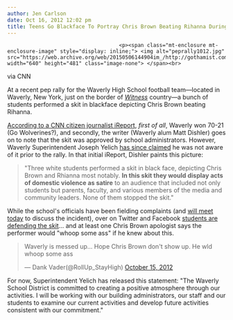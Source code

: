 ```yaml
---
author: Jen Carlson
date: Oct 16, 2012 12:02 pm
title: Teens Go Blackface To Portray Chris Brown Beating Rihanna During School Pep Rally
---
```


	
										<p><span class="mt-enclosure mt-enclosure-image" style="display: inline;"> <img alt="peprally1012.jpg" src="https://web.archive.org/web/20150506144904im_/http://gothamist.com/attachments/arts_jen/peprally1012.jpg" width="640" height="481" class="image-none"> </span><br>
<span class="photo_caption">via CNN</span></p>

<p>At a recent pep rally for the Waverly High School football team&#x2014;located in Waverly, New York, just on the border of <a href="https://web.archive.org/web/20150506144904/http://www.imdb.com/title/tt0090329/"><em>Witness</em></a> country&#x2014;a bunch of students performed a skit in blackface depicting Chris Brown beating Rihanna. </p>

<p><a href="https://web.archive.org/web/20150506144904/http://ireport.cnn.com/docs/DOC-858297">According to a CNN citizen journalist iReport</a>, <em>first of all</em>, Waverly won 70-21 (Go Wolverines?), and secondly, the writer (Waverly alum Matt Dishler) goes on to note that the skit was approved by school administrators. However, Waverly Superintendent Joseph Yelich <a href="https://web.archive.org/web/20150506144904/http://www.pressconnects.com/article/20121015/NEWS01/310150070/Waverly-pep-rally-skit-called-racist-students-wore-blackface-portrayed-domestic-violence?odyssey=tab%7Ctopnews%7Ctext%7CFRONTPAGE">has since claimed</a> he was not aware of it prior to the rally. In that initial iReport, Dishler paints this picture:</p><blockquote>&quot;Three white students performed a skit in black face, depicting Chris Brown and Rhianna most notably. <strong>In this skit they would display acts of domestic violence as satire</strong> to an audience that included not only students but parents, faculty, and various members of the media and community leaders. None of them stopped the skit.&quot;</blockquote>While the school&apos;s officials have been fielding complaints (and <a href="https://web.archive.org/web/20150506144904/http://www.wetmtv.com/news/local/story/School-Officials-Meet-Tuesday-on-Controversial/WNjb7XrvbU-R4PPM1EMebg.cspx">will meet today</a> to discuss the incident), over on Twitter and Facebook <a href="https://web.archive.org/web/20150506144904/http://www.buzzfeed.com/jtes/students-alumni-defend-pep-rallys-chris-brown-ri">students are defending the skit</a>... and at least one Chris Brown apologist says the performer would &quot;whoop some ass&quot; if he knew about this.<p></p>

<blockquote class="twitter-tweet tw-align-center"><p>Waverly is messed up... Hope Chris Brown don&apos;t show up. He wld whoop some ass</p>&#x2014; Dank Vader(@RollUp_StayHigh) <a href="https://web.archive.org/web/20150506144904/https://twitter.com/RollUp_StayHigh/status/257885206021799938" data-datetime="2012-10-15T16:46:39+00:00">October 15, 2012</a></blockquote>
<script src="//web.archive.org/web/20150506144904js_/http://platform.twitter.com/widgets.js" charset="utf-8"></script>

<p>For now, Superintendent Yelich has released this statement: &quot;The Waverly School District is committed to creating a positive atmosphere through our activities. I will be working with our building administrators, our staff and our students to examine our current activities and develop future activities consistent with our commitment.&quot;</p>					
										
									
				